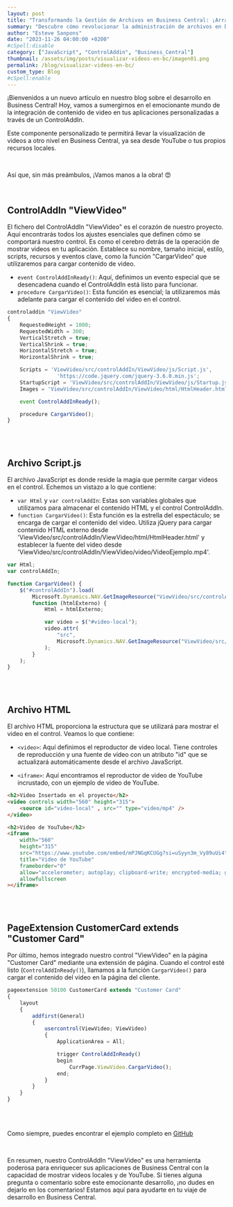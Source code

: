 ```yaml
---
layout: post
title: "Transformando la Gestión de Archivos en Business Central: ¡Arrastra y Suelta para la Eficiencia!"
summary: "Descubre cómo revolucionar la administración de archivos en Dynamics 365 Business Central mediante la implementación de una funcionalidad de arrastrar y soltar. En este artículo, exploramos el código y los componentes esenciales que te permitirán simplificar la gestión de documentos adjuntos."
author: "Esteve Sanpons"
date: "2023-11-26 04:00:00 +0200"
#cSpell:disable
category: ["JavaScript", "ControlAddin", "Business_Central"]
thumbnail: /assets/img/posts/visualizar-videos-en-bc/imagen01.png
permalink: /blog/visualizar-videos-en-bc/
custom_type: Blog
#cSpell:enable
---
```


¡Bienvenidos a un nuevo artículo en nuestro blog sobre el desarrollo en Business Central! Hoy, vamos a sumergirnos en el emocionante mundo de la integración de contenido de video en tus aplicaciones personalizadas a través de un ControlAddIn.

Este componente personalizado te permitirá llevar la visualización de videos a otro nivel en Business Central, ya sea desde YouTube o tus propios recursos locales.

<br>

Así que, sin más preámbulos, ¡Vamos manos a la obra! 😍

<br>

## ControlAddIn "ViewVideo"

El fichero del ControlAddIn "ViewVideo" es el corazón de nuestro proyecto. Aquí encontrarás todos los ajustes esenciales que definen cómo se comportará nuestro control. Es como el cerebro detrás de la operación de mostrar videos en tu aplicación. Establece su nombre, tamaño inicial, estilo, scripts, recursos y eventos clave, como la función "CargarVideo" que utilizaremos para cargar contenido de video.

-   `event ControlAddInReady()`: Aquí, definimos un evento especial que se desencadena cuando el ControlAddIn está listo para funcionar.
-   `procedure CargarVideo()`: Esta función es esencial; la utilizaremos más adelante para cargar el contenido del video en el control.

```javascript
controladdin "ViewVideo"
{
    RequestedHeight = 1000;
    RequestedWidth = 300;
    VerticalStretch = true;
    VerticalShrink = true;
    HorizontalStretch = true;
    HorizontalShrink = true;

    Scripts = 'ViewVideo/src/controlAddIn/ViewVideo/js/Script.js',
                'https://code.jquery.com/jquery-3.6.0.min.js';
    StartupScript = 'ViewVideo/src/controlAddIn/ViewVideo/js/Startup.js';
    Images = 'ViewVideo/src/controlAddIn/ViewVideo/html/HtmlHeader.html', 'ViewVideo/src/controlAddIn/ViewVideo/video/VideoEjemplo.mp4';

    event ControlAddInReady();

    procedure CargarVideo();
}


```

<br><br>

## Archivo Script.js

El archivo JavaScript es donde reside la magia que permite cargar videos en el control. Echemos un vistazo a lo que contiene:

-   `var Html` y `var controlAddIn`: Estas son variables globales que utilizamos para almacenar el contenido HTML y el control ControlAddIn.
-   `function CargarVideo()`: Esta función es la estrella del espectáculo; se encarga de cargar el contenido del video. Utiliza jQuery para cargar contenido HTML externo desde 'ViewVideo/src/controlAddIn/ViewVideo/html/HtmlHeader.html' y establecer la fuente del video desde 'ViewVideo/src/controlAddIn/ViewVideo/video/VideoEjemplo.mp4'.

```javascript
var Html;
var controlAddIn;

function CargarVideo() {
    $("#controlAddIn").load(
        Microsoft.Dynamics.NAV.GetImageResource("ViewVideo/src/controlAddIn/ViewVideo/html/HtmlHeader.html"),
        function (htmlExterno) {
            Html = htmlExterno;

            var video = $("#video-local");
            video.attr(
                "src",
                Microsoft.Dynamics.NAV.GetImageResource("ViewVideo/src/controlAddIn/ViewVideo/video/VideoEjemplo.mp4")
            );
        }
    );
}
```

<br><br>

## Archivo HTML

El archivo HTML proporciona la estructura que se utilizará para mostrar el video en el control. Veamos lo que contiene:

-   `<video>`: Aquí definimos el reproductor de video local. Tiene controles de reproducción y una fuente de video con un atributo "id" que se actualizará automáticamente desde el archivo JavaScript.

-   `<iframe>`: Aquí encontramos el reproductor de video de YouTube incrustado, con un ejemplo de video de YouTube.

```html
<h2>Video Insertado en el proyecto</h2>
<video controls width="560" height="315">
    <source id="video-local" , src="" type="video/mp4" />
</video>

<h2>Video de YouTube</h2>
<iframe
    width="560"
    height="315"
    src="https://www.youtube.com/embed/mPJNGqKCUGg?si=uSyyn3m_Vy89uUi4"
    title="Video de YouTube"
    frameborder="0"
    allow="accelerometer; autoplay; clipboard-write; encrypted-media; gyroscope; picture-in-picture; web-share"
    allowfullscreen
></iframe>
```

<br><br>

## PageExtension CustomerCard extends "Customer Card"

Por último, hemos integrado nuestro control "ViewVideo" en la página "Customer Card" mediante una extensión de página. Cuando el control esté listo (`ControlAddInReady()`), llamamos a la función `CargarVideo()` para cargar el contenido del video en la página del cliente.

```javascript
pageextension 50100 CustomerCard extends "Customer Card"
{
    layout
    {
        addfirst(General)
        {
            usercontrol(ViewVideo; ViewVideo)
            {
                ApplicationArea = All;

                trigger ControlAddInReady()
                begin
                    CurrPage.ViewVideo.CargarVideo();
                end;
            }
        }
    }
}
```

<br><br>

Como siempre, puedes encontrar el ejemplo completo en [GitHub](https://github.com/Esanpons/ControlAddIns-Business-Central)

<br>

En resumen, nuestro ControlAddIn "ViewVideo" es una herramienta poderosa para enriquecer sus aplicaciones de Business Central con la capacidad de mostrar videos locales y de YouTube. Si tienes alguna pregunta o comentario sobre este emocionante desarrollo, ¡no dudes en dejarlo en los comentarios! Estamos aquí para ayudarte en tu viaje de desarrollo en Business Central.
